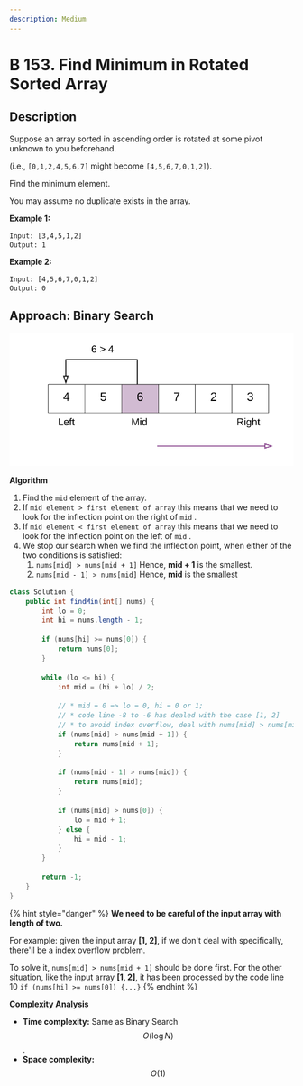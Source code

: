 ```yaml
---
description: Medium
---
```


# B 153. Find Minimum in Rotated Sorted Array

## Description

Suppose an array sorted in ascending order is rotated at some pivot unknown to you beforehand.

\(i.e.,  `[0,1,2,4,5,6,7]` might become  `[4,5,6,7,0,1,2]`\).

Find the minimum element.

You may assume no duplicate exists in the array.

**Example 1:**

```text
Input: [3,4,5,1,2] 
Output: 1
```

**Example 2:**

```text
Input: [4,5,6,7,0,1,2]
Output: 0
```

## Approach: Binary Search

![](../../../.gitbook/assets/image%20%2817%29.png)

**Algorithm**

1. Find the `mid` element of the array.
2. If `mid element > first element of array` this means that we need to look for the inflection point on the right of `mid` .
3. If `mid element < first element of array` this means that we need to look for the inflection point on the left of `mid` .
4. We stop our search when we find the inflection point, when either of the two conditions is satisfied:
   1. `nums[mid] > nums[mid + 1]`  Hence, **mid + 1** is the smallest.
   2. `nums[mid - 1] > nums[mid]`  Hence, **mid** is the smallest

```java
class Solution {
    public int findMin(int[] nums) {
        int lo = 0;
        int hi = nums.length - 1;

        if (nums[hi] >= nums[0]) {
            return nums[0];
        }

        while (lo <= hi) {
            int mid = (hi + lo) / 2;

            // * mid = 0 => lo = 0, hi = 0 or 1;
            // * code line -8 to -6 has dealed with the case [1, 2]
            // * to avoid index overflow, deal with nums[mid] > nums[mid + 1] first;
            if (nums[mid] > nums[mid + 1]) {
                return nums[mid + 1];
            }

            if (nums[mid - 1] > nums[mid]) {
                return nums[mid];
            }

            if (nums[mid] > nums[0]) {
                lo = mid + 1;
            } else {
                hi = mid - 1;
            }
        }

        return -1;
    }
}
```

{% hint style="danger" %}
**We need to be careful of the input array with length of two.** 

For example: given the input array **\[1, 2\]**, if we don't deal with specifically, there'll be a index overflow problem.

To solve it, `nums[mid] > nums[mid + 1]`   should be done first. For the other situation, like the input array **\[1, 2\]**, it has been processed by the code line 10 `if (nums[hi] >= nums[0]) {...}`
{% endhint %}

**Complexity Analysis**

* **Time complexity:** Same as Binary Search $$O(\log ⁡ N)$$.
* **Space complexity:** $$O(1)$$


